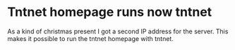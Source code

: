 Tntnet homepage runs now tntnet
===============================

As a kind of christmas present I got a second IP address for the server. This makes it possible
to run the tntnet homepage with tntnet.

